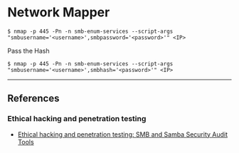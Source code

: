 # Network Mapper

```
$ nmap -p 445 -Pn -n smb-enum-services --script-args "smbusername='<username>',smbpassword='<password>'" <IP>
```

Pass the Hash

```
$ nmap -p 445 -Pn -n smb-enum-services --script-args "smbusername='<username>',smbhash='<password>'" <IP>
```

---
## References

### Ethical hacking and penetration testing

- [Ethical hacking and penetration testing: SMB and Samba Security Audit Tools](https://miloserdov.org/?p=4066)